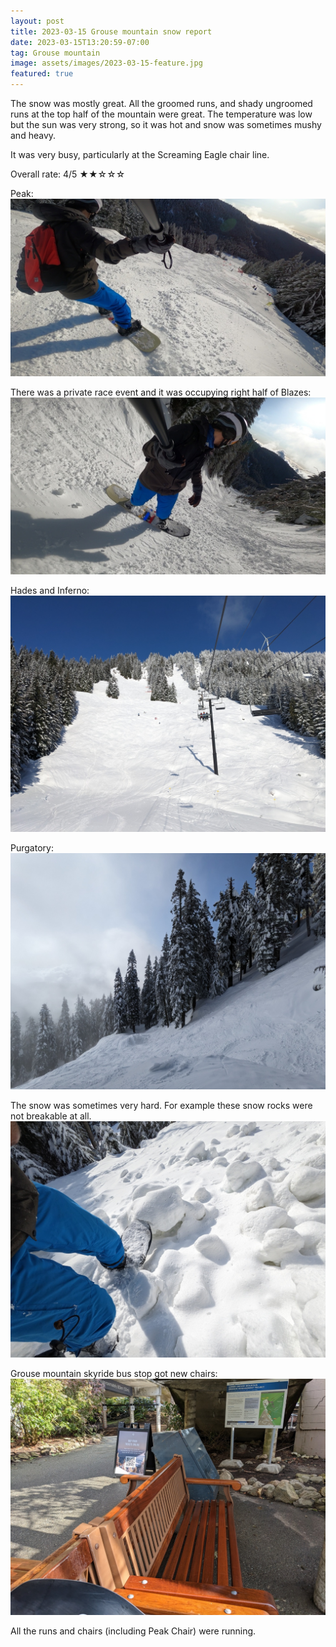 ```yaml
---
layout: post
title: 2023-03-15 Grouse mountain snow report
date: 2023-03-15T13:20:59-07:00
tag: Grouse mountain
image: assets/images/2023-03-15-feature.jpg
featured: true
---
```

The snow was mostly great. All the groomed runs, and shady ungroomed runs at the top half of the mountain were great. The temperature was low but the sun was very strong, so it was hot and snow was sometimes mushy and heavy.

It was very busy, particularly at the Screaming Eagle chair line.

Overall rate: 4/5 ★★☆☆☆

Peak:
![](/assets/images/2023-03-15-vlcsnap-2023-03-15-13h10m44s747.jpg)

There was a private race event and it was occupying right half of Blazes:
![](/assets/images/2023-03-15-vlcsnap-2023-03-15-13h12m29s270.jpg)

Hades and Inferno:
![](/assets/images/2023-03-15-hades-inferno.jpg)

Purgatory:
![](/assets/images/2023-03-15-purgatory.jpg)

The snow was sometimes very hard. For example these snow rocks were not breakable at all.
![](/assets/images/2023-03-15-rocky-hard-snow.jpg)

Grouse mountain skyride bus stop got new chairs:
![](/assets/images/2023-03-15-new-chairs-at-bus-stop.jpg)

All the runs and chairs (including Peak Chair) were running.
